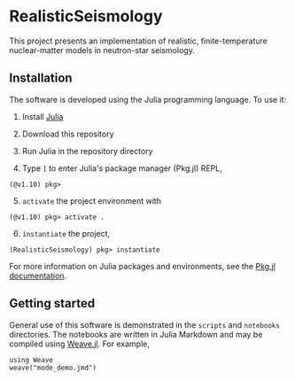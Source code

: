 # RealisticSeismology

This project presents an implementation of realistic, finite-temperature nuclear-matter models in neutron-star seismology.

## Installation

The software is developed using the Julia programming language. To use it:

1. Install [Julia](https://julialang.org/downloads/)

2. Download this repository

3. Run Julia in the repository directory

4. Type `]` to enter Julia's package manager (Pkg.jl) REPL,

```julia-repl
(@v1.10) pkg>
```

5. `activate` the project environment with

```julia-repl
(@v1.10) pkg> activate .
```

6. `instantiate` the project,

```julia-repl
(RealisticSeismology) pkg> instantiate
```

For more information on Julia packages and environments, see the [Pkg.jl documentation](https://pkgdocs.julialang.org/v1/).

## Getting started

General use of this software is demonstrated in the `scripts` and `notebooks` directories. The notebooks are written in Julia Markdown and may be compiled using [Weave.jl](https://weavejl.mpastell.com/stable/). For example,

```julia-repl
using Weave
weave("mode_demo.jmd")
```
